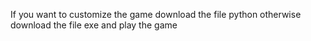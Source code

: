 If you want to customize the game download the file python otherwise download the file exe and play the game
